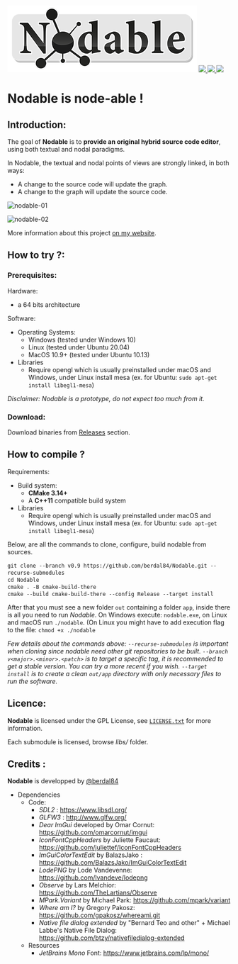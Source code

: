 <img src="https://github.com/berdal84/Nodable/blob/master/src/app/assets/images/nodable-logo-xs.png" />
   
<a href="https://github.com/berdal84/Nodable/actions?query=workflow%3AGNU%2FLinux" title="linux">
<img src="https://github.com/berdal84/nodable/workflows/GNU%2FLinux/badge.svg" />
</a>

<a href="https://github.com/berdal84/Nodable/actions?query=workflow%3AWindows" title="windows">
<img src="https://github.com/berdal84/nodable/workflows/Windows/badge.svg" />
</a>

<a href="https://github.com/berdal84/Nodable/actions?query=workflow%3AMacOS" title="macos">
<img src="https://github.com/berdal84/nodable/workflows/MacOS/badge.svg" />
</a>

# Nodable is node-able !

## Introduction:

The goal of **Nodable** is to **provide an original hybrid source code editor**, using both textual and nodal paradigms.

In Nodable, the textual and nodal points of views are strongly linked, in both ways:

- A change to the source code will update the graph.
- A change to the graph will update the source code.

![nodable-01](https://user-images.githubusercontent.com/942052/161857692-97786562-c30c-470c-9e07-62b240a4a222.gif)

![nodable-02](https://user-images.githubusercontent.com/942052/161857699-eedb1c42-2b49-4bea-8da7-20f1b522cf73.gif)

More information about this project [on my website](https://www.dalle-cort.fr/category/project/nodable).

## How to try ?:

### Prerequisites:

Hardware:
- a 64 bits architecture

Software:
- Operating Systems:
  - Windows (tested under Windows 10)
  - Linux (tested under Ubuntu 20.04)
  - MacOS 10.9+ (tested under Ubuntu 10.13)
- Libraries
  - Require opengl which is usually preinstalled under macOS and Windows, under Linux install mesa (ex. for Ubuntu: `sudo apt-get install libegl1-mesa`)

_Disclaimer: Nodable is a prototype, do not expect too much from it._

### Download:

Download binaries from [Releases](https://github.com/berdal84/Nodable/releases) section.

## How to compile ?

Requirements:
- Build system:
  - **CMake 3.14+**
  - A **C++11** compatible build system
- Libraries
  - Require opengl which is usually preinstalled under macOS and Windows, under Linux install mesa (ex. for Ubuntu: `sudo apt-get install libegl1-mesa`)

Below, are all the commands to clone, configure, build nodable from sources.

```
git clone --branch v0.9 https://github.com/berdal84/Nodable.git --recurse-submodules
cd Nodable
cmake . -B cmake-build-there
cmake --build cmake-build-there --config Release --target install
```
After that you must see a new folder `out` containing a folder `app`, inside there is all you need to run *Nodable*.
On Windows execute: `nodable.exe`, on Linux and macOS run `./nodable`. (On Linux you might have to add execution flag to the file: `chmod +x ./nodable`

*Few details about the commands above:
`--recurse-submodules` is important when cloning since nodable need other git repositories to be built.
`--branch v<major>.<minor>.<patch>` is to target a specific tag, it is recommended to get a stable version. You can try a more recent if you wish.
`--target install` is to create a clean `out/app` directory with only necessary files to run the software.*


## Licence:

**Nodable** is licensed under the GPL License, see [`LICENSE.txt`](https://github.com/berdal84/Nodable/blob/master/LICENSE.txt) for more information.

Each submodule is licensed, browse *libs/* folder.

Credits :
---------

**Nodable** is developped by [@berdal84](https://github.com/berdal84)

- Dependencies
  - Code:
    - *SDL2* : https://www.libsdl.org/
    - *GLFW3* : http://www.glfw.org/
    - *Dear ImGui* developed by Omar Cornut: https://github.com/omarcornut/imgui
    - *IconFontCppHeaders* by Juliette Faucaut: https://github.com/juliettef/IconFontCppHeaders
    - *ImGuiColorTextEdit* by BalazsJako : https://github.com/BalazsJako/ImGuiColorTextEdit
    - *LodePNG* by Lode Vandevenne: https://github.com/lvandeve/lodepng
    - *Observe* by Lars Melchior: https://github.com/TheLartians/Observe
    - *MPark.Variant* by Michael Park: https://github.com/mpark/variant
    - *Where am I?* by Gregory Pakosz: https://github.com/gpakosz/whereami.git
    - *Native file dialog extended* by "Bernard Teo and other" + Michael Labbe's Native File Dialog: https://github.com/btzy/nativefiledialog-extended
  - Resources
    - *JetBrains Mono* Font: https://www.jetbrains.com/lp/mono/
